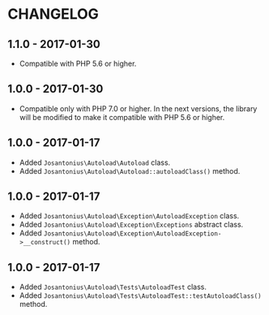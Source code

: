 # CHANGELOG

## 1.1.0 - 2017-01-30
* Compatible with PHP 5.6 or higher.

## 1.0.0 - 2017-01-30
* Compatible only with PHP 7.0 or higher. In the next versions, the library will be modified to make it compatible with PHP 5.6 or higher.

## 1.0.0 - 2017-01-17
* Added `Josantonius\Autoload\Autoload` class.
* Added `Josantonius\Autoload\Autoload::autoloadClass()` method.

## 1.0.0 - 2017-01-17
* Added `Josantonius\Autoload\Exception\AutoloadException` class.
* Added `Josantonius\Autoload\Exception\Exceptions` abstract class.
* Added `Josantonius\Autoload\Exception\AutoloadException->__construct()` method.

## 1.0.0 - 2017-01-17
* Added `Josantonius\Autoload\Tests\AutoloadTest` class.
* Added `Josantonius\Autoload\Tests\AutoloadTest::testAutoloadClass()` method.
